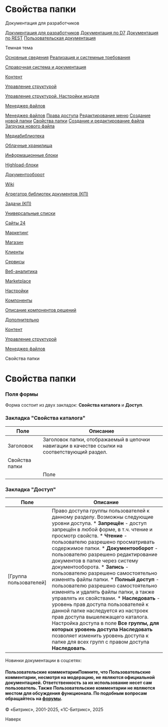 # Свойства папки

Документация для разработчиков

[Документация для разработчиков](https://dev.1c-bitrix.ru/api_help/)
[Документация по D7](https://dev.1c-bitrix.ru/api_d7/)
[Документация по REST](https://dev.1c-bitrix.ru/rest_help/)
[Пользовательская документация](https://dev.1c-bitrix.ru/user_help/)

Темная тема

[Основные сведения](/user_help/index.php)
[Реализация и системные требования](/user_help/reqintro.php)

[Справочная система и документация](/user_help/help/index.php)

[Контент](/user_help/content/index.php)

[Управление структурой](/user_help/content/fileman/index.php)

[Управление структурой. Настройки модуля](/user_help/content/fileman/settings.php)

[Менеджер файлов](/user_help/content/fileman/fileman/index.php)

[Менеджер файлов](/user_help/content/fileman/fileman/fileman_admin.php)
[Права доступа](/user_help/content/fileman/fileman/fileman_access.php)
[Редактирование меню](/user_help/content/fileman/fileman/fileman_menu_edit.php)
[Создание новой папки](/user_help/content/fileman/fileman/fileman_newfolder.php)
[Свойства папки](/user_help/content/fileman/fileman/fileman_folder.php)
[Создание и редактирование файла](/user_help/content/fileman/fileman/fileman_file_edit.php)
[Загрузка нового файла](/user_help/content/fileman/fileman/fileman_file_upload.php)

[Медиабиблиотека](/user_help/content/fileman/medialib/index.php)

[Облачные хранилища](/user_help/content/clouds/index.php)

[Информационные блоки](/user_help/content/iblock/index.php)

[Highload-блоки](/user_help/content/highloadblock/index.php)

[Документооборот](/user_help/content/workflow/index.php)

[Wiki](/user_help/content/wiki/index.php)

[Агрегатор библиотек документов (КП)](/user_help/content/webdav/index.php)

[Задачи (КП)](/user_help/content/tasks/index.php)

[Универсальные списки](/user_help/content/lists/index.php)

[Сайты 24](/user_help/sites24/index.php)

[Маркетинг](/user_help/marketing/index.php)

[Магазин](/user_help/store/index.php)

[Клиенты](/user_help/clients/index.php)

[Сервисы](/user_help/service/index.php)

[Веб-аналитика](/user_help/statistic/index.php)

[Marketplace](/user_help/marketplace/index.php)

[Настройки](/user_help/settings/index.php)

[Компоненты](/user_help/components/index.php)

[Описание компонентов решений](/user_help/description_decisions/index.php)

[Дополнительно](/user_help/additional/index.php)

[Контент](/user_help/content/index.php)

[Управление структурой](/user_help/content/fileman/index.php)

[Менеджер файлов](/user_help/content/fileman/fileman/index.php)

Свойства папки

# Свойства папки

### Поля формы

Форма состоит из двух закладок: **Свойства каталога** и **Доступ**.

  

### Закладка "Свойства каталога"

| Поле | Описание |
| --- | --- |
| Заголовок | Заголовок папки, отображаемый в цепочки навигации в качестве ссылки на соответствующий раздел. |
| Свойства папки | |
| | Поле | Описание | | --- | --- | | Код | Название свойства, указанное в [настройках](/user_help/content/fileman/settings.php#prop) модуля **Управление структурой**. | | Значение | Произвольное значение свойства. |    Пустое поле формы служит для создания свойства, значение которого будет использоваться только для страниц данного раздела. В этом случае в поле Код указывается код (мнемоническое имя) свойства. Код свойства задается символами латинского алфавита. Кнопка Ещё добавляет строку для создания нового свойства страниц текущего раздела. | |

  

### Закладка "Доступ"

| Поле | Описание |
| --- | --- |
| [Группа пользователей] | Право доступа группы пользователей к данному разделу. Возможны следующие уровни доступа.  * **Запрещён** - доступ запрещён в любой форме, в т.ч. чтение и просмотр свойств. * **Чтение** - пользователю разрешено просматривать содержимое папки. * **Документооборот** - пользователю разрешено редактирование документов в папке через систему документооборота. * **Запись** - пользователю разрешено самостоятельно изменять файлы папки. * **Полный доступ** - пользователю разрешено самостоятельно изменять и удалять файлы папки, а также управлять их свойствами. * **Наследовать** - уровень прав доступа пользователей к данной папке наследуется из настроек прав доступа вышележащего каталога.  Настройка доступа в поле **Все группы, для которых уровень доступа Наследовать** позволяет изменить уровень доступа к папке для всех групп с правом доступа **Наследовать**. |

Новинки документации в соцсетях:

#### Пользовательские комментарииПомните, что Пользовательские комментарии, несмотря на модерацию, не являются официальной документацией. Ответственность за их использование несет сам пользователь. Также Пользовательские комментарии не являются местом для обсуждения функционала. По подобным вопросам обращайтесь на [форумы](http://dev.1c-bitrix.ru/community/forums/group1/).

© «Битрикс», 2001-2025, «1С-Битрикс», 2025

Наверх